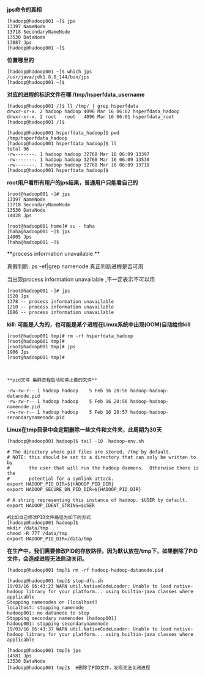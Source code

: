 **jps命令的真相**

    [hadoop@hadoop001 ~]$ jps
    13397 NameNode
    13718 SecondaryNameNode
    13530 DataNode
    13887 Jps
    [hadoop@hadoop001 ~]$ 
    


**位置哪里的**

    [hadoop@hadoop001 ~]$ which jps
    /usr/java/jdk1.8.0_144/bin/jps
    [hadoop@hadoop001 ~]$ 




**对应的进程的标识文件在哪   /tmp/hsperfdata_username**

    [hadoop@hadoop001 /]$ ll /tmp/ | grep hsperfdata
    drwxr-xr-x. 2 hadoop hadoop 4096 Mar 16 06:02 hsperfdata_hadoop
    drwxr-xr-x. 2 root   root   4096 Mar 16 06:01 hsperfdata_root
    [hadoop@hadoop001 /]$ 
    
    [hadoop@hadoop001 hsperfdata_hadoop]$ pwd
    /tmp/hsperfdata_hadoop
    [hadoop@hadoop001 hsperfdata_hadoop]$ ll
    total 96
    -rw-------. 1 hadoop hadoop 32768 Mar 16 06:09 13397
    -rw-------. 1 hadoop hadoop 32768 Mar 16 06:09 13530
    -rw-------. 1 hadoop hadoop 32768 Mar 16 06:09 13718
    [hadoop@hadoop001 hsperfdata_hadoop]$ 





**root用户看所有用户的jps结果，普通用户只能看自己的**

    [root@hadoop001 ~]# jps
    13397 NameNode
    13718 SecondaryNameNode
    13530 DataNode
    14028 Jps
    
    [root@hadoop001 home]# su - haha
    [haha@hadoop001 ~]$ jps
    14005 Jps
    [haha@hadoop001 ~]$ 
    



**process information unavailable **

真假判断: ps -ef|grep namenode 真正判断进程是否可用

当出现process information unavailable ,不一定表示不可以用

    [root@hadoop001 ~]# jps
    1520 Jps
    1378 -- process information unavailable
    1210 -- process information unavailable
    1086 -- process information unavailable





**kill: 可能是人为的，也可能是某个进程在Linux系统中出现(OOM)自动给你kill**

    [root@hadoop001 tmp]# rm -rf hsperfdata_hadoop
    [root@hadoop001 tmp]# 
    [root@hadoop001 tmp]# jps
    1906 Jps
    [root@hadoop001 tmp]# 
    
    
    
    **pid文件 集群进程启动和停止要的文件**
    
    -rw-rw-r-- 1 hadoop hadoop    5 Feb 16 20:56 hadoop-hadoop-datanode.pid
    -rw-rw-r-- 1 hadoop hadoop    5 Feb 16 20:56 hadoop-hadoop-namenode.pid
    -rw-rw-r-- 1 hadoop hadoop    5 Feb 16 20:57 hadoop-hadoop-secondarynamenode.pid
    
    
    
    

**Linux在tmp目录中会定期删除一些文件和文件夹，此周期为30天**

    [hadoop@hadoop001 hadoop]$ tail -10  hadoop-env.sh  
    
    # The directory where pid files are stored. /tmp by default.
    # NOTE: this should be set to a directory that can only be written to by 
    #       the user that will run the hadoop daemons.  Otherwise there is the
    #       potential for a symlink attack.
    export HADOOP_PID_DIR=${HADOOP_PID_DIR}
    export HADOOP_SECURE_DN_PID_DIR=${HADOOP_PID_DIR}
    
    # A string representing this instance of hadoop. $USER by default.
    export HADOOP_IDENT_STRING=$USER
    
    #比如自己修改PID文件路径为如下的方式
    [hadoop@hadoop001 hadoop]$ 
    mkdir /data/tmp
    chmod -R 777 /data/tmp
    export HADOOP_PID_DIR=/data/tmp



**在生产中，我们需要修改PID的存放路径，因为默认放在/tmp下，如果删除了PID文件，会造成进程无法启动关闭。**

    [hadoop@hadoop001 tmp]$ rm -rf hadoop-hadoop-datanode.pid
    
    [hadoop@hadoop001 tmp]$ stop-dfs.sh 
    19/03/16 06:43:23 WARN util.NativeCodeLoader: Unable to load native-hadoop library for your platform... using builtin-java classes where applicable
    Stopping namenodes on [localhost]
    localhost: stopping namenode
    hadoop001: no datanode to stop
    Stopping secondary namenodes [hadoop001]
    hadoop001: stopping secondarynamenode
    19/03/16 06:43:37 WARN util.NativeCodeLoader: Unable to load native-hadoop library for your platform... using builtin-java classes where applicable
    
    [hadoop@hadoop001 tmp]$ jps
    14581 Jps
    13530 DataNode
    [hadoop@hadoop001 tmp]$  #删除了PID文件，发现无法关闭进程













